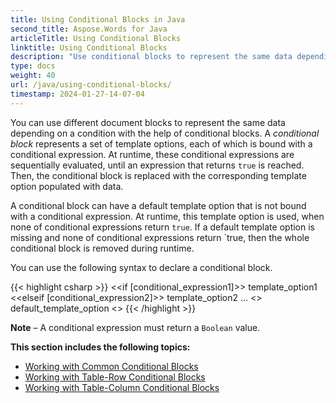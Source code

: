 ```yaml
---
title: Using Conditional Blocks in Java
second_title: Aspose.Words for Java
articleTitle: Using Conditional Blocks
linktitle: Using Conditional Blocks
description: "Use conditional blocks to represent the same data depending on a condition using Java."
type: docs
weight: 40
url: /java/using-conditional-blocks/
timestamp: 2024-01-27-14-07-04
---
```


You can use different document blocks to represent the same data depending on a condition with the help of conditional blocks. A *conditional block* represents a set of template options, each of which is bound with a conditional expression. At runtime, these conditional expressions are sequentially evaluated, until an expression that returns `true` is reached. Then, the conditional block is replaced with the corresponding template option populated with data.

A conditional block can have a default template option that is not bound with a conditional expression. At runtime, this template option is used, when none of conditional expressions return `true`. If a default template option is missing and none of conditional expressions return `true, then the whole conditional block is removed during runtime.

You can use the following syntax to declare a conditional block.

{{< highlight csharp >}}
<<if [conditional_expression1]>>
template_option1
<<elseif [conditional_expression2]>>
template_option2
...
<<else>>
default_template_option
<</if>>
{{< /highlight >}}

**Note** – A conditional expression must return a `Boolean` value.

**This section includes the following topics:** 

- [Working with Common Conditional Blocks](/words/java/working-with-common-conditional-blocks/)
- [Working with Table-Row Conditional Blocks](/words/java/working-with-table-row-conditional-blocks/)
- [Working with Table-Column Conditional Blocks](/words/java/working-with-table-column-conditional-blocks/)
